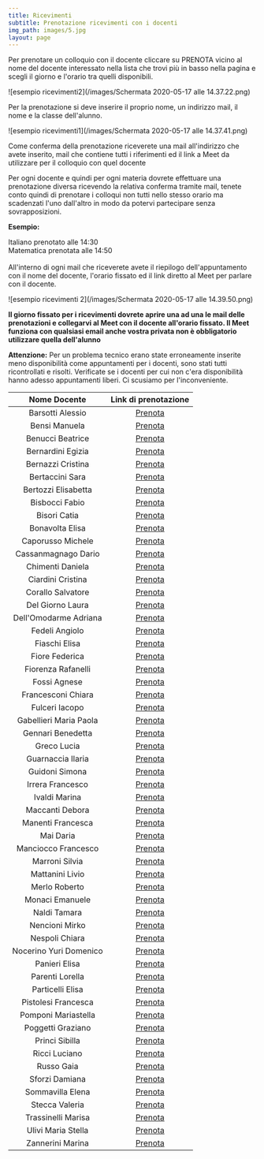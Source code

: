 ```yaml
---
title: Ricevimenti
subtitle: Prenotazione ricevimenti con i docenti
img_path: images/5.jpg
layout: page
---
```


Per prenotare un colloquio con il docente cliccare su PRENOTA vicino al nome del docente interessato nella lista che trovi più in basso nella pagina e scegli il giorno e l'orario tra quelli disponibili.<br>

![esempio ricevimenti2](/images/Schermata 2020-05-17 alle 14.37.22.png)

Per la prenotazione si deve inserire il proprio nome, un indirizzo mail, il nome e la classe dell'alunno. <br>

![esempio ricevimenti1](/images/Schermata 2020-05-17 alle 14.37.41.png)

Come conferma della prenotazione riceverete una mail all'indirizzo che avete inserito, mail che contiene tutti i riferimenti ed il link a Meet da utilizzare per il colloquio con quel docente<br>

Per ogni docente e quindi per ogni materia dovrete effettuare una prenotazione diversa ricevendo la relativa conferma tramite mail, tenete conto quindi di prenotare i colloqui non tutti nello stesso orario ma scadenzati l'uno dall'altro in modo da potervi partecipare senza sovrapposizioni.<br>

**Esempio:**<br>

Italiano prenotato alle 14:30<br>
Matematica prenotata alle 14:50<br>
<br>
All'interno di ogni mail che riceverete avete il riepilogo dell'appuntamento con il nome del docente, l'orario fissato ed il link diretto al Meet per parlare con il docente.<br>

![esempio ricevimenti 2](/images/Schermata 2020-05-17 alle 14.39.50.png)

**Il giorno fissato per i ricevimenti dovrete aprire una ad una le mail delle prenotazioni e collegarvi al Meet con il docente all'orario fissato. Il Meet funziona con qualsiasi email anche vostra privata non è obbligatorio utilizzare quella dell'alunno**
<br>

<div class="note">
  <strong>Attenzione:</strong> Per un problema tecnico erano state erroneamente inserite meno disponibilità come appuntamenti per i docenti, sono stati tutti ricontrollati e risolti. Verificate se i docenti per cui non c'era disponibilità hanno adesso appuntamenti liberi. Ci scusiamo per l'inconveniente.
</div>

|      Nome Docente      	|                  Link di prenotazione                 	|
|:----------------------:	|:-----------------------------------------------------:	|
| Barsotti Alessio      	|   [Prenota](https://calendly.com/barsotti-alessio)    	|
| Bensi Manuela           	|   [Prenota](https://calendly.com/bensi-manuela)         	|
| Benucci Beatrice      	|   [Prenota](https://calendly.com/benucci-beatrice)     	|
| Bernardini Egizia      	|   [Prenota](https://calendly.com/bernardini-egizia)   	|
| Bernazzi Cristina     	|   [Prenota](https://calendly.com/bernazzi-cristina)   	|
| Bertaccini Sara        	|   [Prenota](https://calendly.com/bertaccini-sara)      	|
| Bertozzi Elisabetta      	|   [Prenota](https://calendly.com/bertozzi-elisabetta)   	|
| Bisbocci Fabio          	|   [Prenota](https://calendly.com/bisbocci-fabio)      	|
| Bisori Catia          	|   [Prenota](https://calendly.com/bisori-catia)           	|
| Bonavolta Elisa         	|   [Prenota](https://calendly.com/bonavolta-elisa)      	|
| Caporusso Michele        	|   [Prenota](https://calendly.com/caporusso-michele)      	|
| Cassanmagnago Dario    	|  [Prenota](https://calendly.com/cassanmagnago-dario)  	|
| Chimenti Daniela       	|    [Prenota](https://calendly.com/chimenti-daniela)   	|
| Ciardini Cristina      	|   [Prenota](https://calendly.com/ciardini-cristina)   	|
| Corallo Salvatore      	|   [Prenota](https://calendly.com/corallo-salvatore)   	|
| Del Giorno Laura        	|    [Prenota](https://calendly.com/delgiorno-laura)    	|
| Dell'Omodarme Adriana  	|  [Prenota](https://calendly.com/dellomodarme-adriana) 	|
| Fedeli Angiolo         	|     [Prenota](https://calendly.com/fedeli-angiolo)    	|
| Fiaschi Elisa          	|     [Prenota](https://calendly.com/fiaschi-elisa)     	|
| Fiore Federica          	|     [Prenota](https://calendly.com/fiore-federica)     	|
| Fiorenza Rafanelli     	|   [Prenota](https://calendly.com/rafanelli-fiorenza)  	|
| Fossi Agnese           	|      [Prenota](https://calendly.com/fossi-agnese)     	|
| Francesconi Chiara       	|      [Prenota](https://calendly.com/francesconi-chiara)  	|
| Fulceri Iacopo         	|     [Prenota](https://calendly.com/fulceri-iacopo)    	|
| Gabellieri Maria Paola 	| [Prenota](https://calendly.com/gabellieri-mariapaola) 	|
| Gennari Benedetta      	|   [Prenota](https://calendly.com/gennari-benedetta)   	|
| Greco Lucia            	|      [Prenota](https://calendly.com/greco-lucia)      	|
| Guarnaccia Ilaria        	|     [Prenota](https://calendly.com/guarnaccia-ilaria)    	|
| Guidoni Simona         	|     [Prenota](https://calendly.com/guidoni_simona)    	|
| Irrera Francesco         	|     [Prenota](https://calendly.com/irrera-francesco)    	|
| Ivaldi Marina         	|     [Prenota](https://calendly.com/ivaldi-marina)      	|
| Maccanti Debora        	|    [Prenota](https://calendly.com/maccanti-debora)    	|
| Manenti Francesca      	|   [Prenota](https://calendly.com/manenti-francesca)   	|
| Mai Daria              	|       [Prenota](https://calendly.com/mai-daria)       	|
| Manciocco Francesco      	|       [Prenota](https://calendly.com/manciocco-francesco)	|
| Marroni Silvia         	|     [Prenota](https://calendly.com/marroni-silvia)    	|
| Mattanini Livio        	|    [Prenota](https://calendly.com/mattanini-livio)    	|
| Merlo Roberto          	|     [Prenota](https://calendly.com/merlo-roberto)     	|
| Monaci Emanuele         	|     [Prenota](https://calendly.com/monaci-emanuele)     	|
| Naldi Tamara          	|     [Prenota](https://calendly.com/naldi-tamara)      	|
| Nencioni Mirko           	|     [Prenota](https://calendly.com/nencioni-mirko)      	|
| Nespoli Chiara         	|     [Prenota](https://calendly.com/nespoli-chiara)    	|
| Nocerino Yuri Domenico   	|     [Prenota](https://calendly.com/nocerino-yuridomenico)	|
| Panieri Elisa         	|     [Prenota](https://calendly.com/panieri-elisa)      	|
| Parenti Lorella        	|    [Prenota](https://calendly.com/parenti-lorella)    	|
| Particelli Elisa       	|    [Prenota](https://calendly.com/particelli-elisa)   	|
| Pistolesi Francesca    	|  [Prenota](https://calendly.com/pistolesi-francesca)  	|
| Pomponi Mariastella    	|  [Prenota](https://calendly.com/pomponi-mariastella)  	|
| Poggetti Graziano     	|  [Prenota](https://calendly.com/poggetti-graziano)      	|
| Princi Sibilla         	|     [Prenota](https://calendly.com/princi-sibilla)    	|
| Ricci Luciano          	|     [Prenota](https://calendly.com/ricci-luciano)     	|
| Russo Gaia             	|       [Prenota](https://calendly.com/russo-gaia)      	|
| Sforzi Damiana         	|     [Prenota](https://calendly.com/sforzi-damiana)    	|
| Sommavilla Elena       	|    [Prenota](https://calendly.com/sommavilla-elena)   	|
| Stecca Valeria         	|     [Prenota](https://calendly.com/stecca-valeria)    	|
| Trassinelli Marisa     	|   [Prenota](https://calendly.com/trassinelli-marisa)  	|
| Ulivi Maria Stella     	|   [Prenota](https://calendly.com/ulivi-mariastella)   	|
| Zannerini Marina       	|   [Prenota](https://calendly.com/zannerini-marina)    	|



<br>
